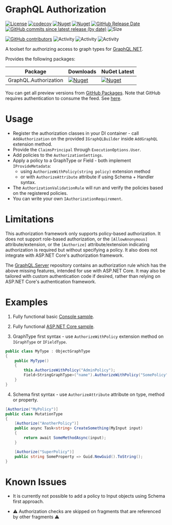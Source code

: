 # GraphQL Authorization

[![License](https://img.shields.io/github/license/graphql-dotnet/authorization)](LICENSE.md)
[![codecov](https://codecov.io/gh/graphql-dotnet/authorization/branch/master/graph/badge.svg?token=TODO)](https://codecov.io/gh/graphql-dotnet/authorization)
[![Nuget](https://img.shields.io/nuget/dt/GraphQL.Authorization)](https://www.nuget.org/packages/GraphQL.Authorization)
[![Nuget](https://img.shields.io/nuget/v/GraphQL.Authorization)](https://www.nuget.org/packages/GraphQL.Authorization)
[![GitHub Release Date](https://img.shields.io/github/release-date/graphql-dotnet/authorization?label=released)](https://github.com/graphql-dotnet/authorization/releases)
[![GitHub commits since latest release (by date)](https://img.shields.io/github/commits-since/graphql-dotnet/authorization/latest?label=new+commits)](https://github.com/graphql-dotnet/authorization/commits/master)
![Size](https://img.shields.io/github/repo-size/graphql-dotnet/authorization)

[![GitHub contributors](https://img.shields.io/github/contributors/graphql-dotnet/authorization)](https://github.com/graphql-dotnet/authorization/graphs/contributors)
![Activity](https://img.shields.io/github/commit-activity/w/graphql-dotnet/authorization)
![Activity](https://img.shields.io/github/commit-activity/m/graphql-dotnet/authorization)
![Activity](https://img.shields.io/github/commit-activity/y/graphql-dotnet/authorization)

A toolset for authorizing access to graph types for [GraphQL.NET](https://github.com/graphql-dotnet/graphql-dotnet).

Provides the following packages:

| Package               | Downloads                                                                                                               | NuGet Latest                                                                                                           |
| --------------------- | ----------------------------------------------------------------------------------------------------------------------- | ---------------------------------------------------------------------------------------------------------------------- |
| GraphQL.Authorization | [![Nuget](https://img.shields.io/nuget/dt/GraphQL.Authorization)](https://www.nuget.org/packages/GraphQL.Authorization) | [![Nuget](https://img.shields.io/nuget/v/GraphQL.Authorization)](https://www.nuget.org/packages/GraphQL.Authorization) |

You can get all preview versions from [GitHub Packages](https://github.com/orgs/graphql-dotnet/packages?repo_name=authorization).
Note that GitHub requires authentication to consume the feed. See [here](https://docs.github.com/en/free-pro-team@latest/packages/publishing-and-managing-packages/about-github-packages#authenticating-to-github-packages).

# Usage

- Register the authorization classes in your DI container - call `AddAuthorization` on the provided `IGraphQLBuilder` inside `AddGraphQL` extension method.
- Provide the `ClaimsPrincipal` through `ExecutionOptions.User`.
- Add policies to the `AuthorizationSettings`.
- Apply a policy to a GraphType or Field - both implement `IProvideMetadata`:
  - using `AuthorizeWithPolicy(string policy)` extension method
  - or with `AuthorizeAttribute` attribute if using Schema + Handler syntax.
- The `AuthorizationValidationRule` will run and verify the policies based on the registered policies.
- You can write your own `IAuthorizationRequirement`.

# Limitations

This authorization framework only supports policy-based authorization. It does not support role-based authorization, or the
`[AllowAnonymous]` attribute/extension, or the `[Authorize]` attribute/extension indicating authorization is required
but without specifying a policy. It also does not integrate with ASP.NET Core's authorization framework.

The [GraphQL.Server](https://www.github.com/graphql-dotnet/server) repository contains an authorization rule which has the above
missing features, intended for use with ASP.NET Core. It may also be tailored with custom authentication code if desired, rather than
relying on ASP.NET Core's authentication framework.

# Examples

1. Fully functional basic [Console sample](src/BasicSample/Program.cs).

2. Fully functional [ASP.NET Core sample](src/Harness/Program.cs).

3. GraphType first syntax - use `AuthorizeWithPolicy` extension method on `IGraphType` or `IFieldType`.

```csharp
public class MyType : ObjectGraphType
{
    public MyType()
    {
        this.AuthorizeWithPolicy("AdminPolicy");
        Field<StringGraphType>("name").AuthorizeWithPolicy("SomePolicy");
    }
}
```

4. Schema first syntax - use `AuthorizeAttribute` attribute on type, method or property.

```csharp
[Authorize("MyPolicy")]
public class MutationType
{
    [Authorize("AnotherPolicy")]
    public async Task<string> CreateSomething(MyInput input)
    {
        return await SomeMethodAsync(input);
    }

    [Authorize("SuperPolicy")]
    public string SomeProperty => Guid.NewGuid().ToString();
}
```

# Known Issues

- It is currently not possible to add a policy to Input objects using Schema first approach.

- :warning: Authorization checks are skipped on fragments that are referenced by other fragments :warning:
